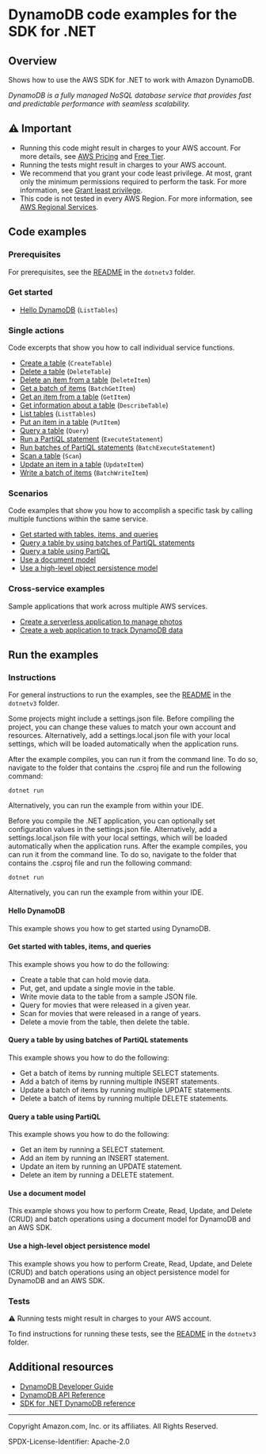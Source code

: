 <!--Generated by WRITEME on 2023-10-26 14:09:13.591045 (UTC)-->
# DynamoDB code examples for the SDK for .NET

## Overview

Shows how to use the AWS SDK for .NET to work with Amazon DynamoDB.

<!--custom.overview.start-->
<!--custom.overview.end-->

*DynamoDB is a fully managed NoSQL database service that provides fast and predictable performance with seamless scalability.*

## ⚠ Important

* Running this code might result in charges to your AWS account. For more details, see [AWS Pricing](https://aws.amazon.com/pricing/?aws-products-pricing.sort-by=item.additionalFields.productNameLowercase&aws-products-pricing.sort-order=asc&awsf.Free%20Tier%20Type=*all&awsf.tech-category=*all) and [Free Tier](https://aws.amazon.com/free/?all-free-tier.sort-by=item.additionalFields.SortRank&all-free-tier.sort-order=asc&awsf.Free%20Tier%20Types=*all&awsf.Free%20Tier%20Categories=*all).
* Running the tests might result in charges to your AWS account.
* We recommend that you grant your code least privilege. At most, grant only the minimum permissions required to perform the task. For more information, see [Grant least privilege](https://docs.aws.amazon.com/IAM/latest/UserGuide/best-practices.html#grant-least-privilege).
* This code is not tested in every AWS Region. For more information, see [AWS Regional Services](https://aws.amazon.com/about-aws/global-infrastructure/regional-product-services).

<!--custom.important.start-->
<!--custom.important.end-->

## Code examples

### Prerequisites

For prerequisites, see the [README](../README.md#Prerequisites) in the `dotnetv3` folder.


<!--custom.prerequisites.start-->
<!--custom.prerequisites.end-->


### Get started

* [Hello DynamoDB](scenarios/DynamoDB_Basics/DynamoDB_Actions/HelloDynamoDB.cs#L4) (`ListTables`)

### Single actions

Code excerpts that show you how to call individual service functions.

* [Create a table](scenarios/DynamoDB_Basics/DynamoDB_Actions/DynamoDbMethods.cs#L14) (`CreateTable`)
* [Delete a table](scenarios/DynamoDB_Basics/DynamoDB_Actions/DynamoDbMethods.cs#L389) (`DeleteTable`)
* [Delete an item from a table](scenarios/DynamoDB_Basics/DynamoDB_Actions/DynamoDbMethods.cs#L262) (`DeleteItem`)
* [Get a batch of items](low-level-api/LowLevelBatchGet/LowLevelBatchGet.cs#L4) (`BatchGetItem`)
* [Get an item from a table](scenarios/DynamoDB_Basics/DynamoDB_Actions/DynamoDbMethods.cs#L171) (`GetItem`)
* [Get information about a table](low-level-api/LowLevelTableExample/LowLevelTableExample.cs#L126) (`DescribeTable`)
* [List tables](low-level-api/LowLevelTableExample/LowLevelTableExample.cs#L102) (`ListTables`)
* [Put an item in a table](scenarios/DynamoDB_Basics/DynamoDB_Actions/DynamoDbMethods.cs#L89) (`PutItem`)
* [Query a table](scenarios/DynamoDB_Basics/DynamoDB_Actions/DynamoDbMethods.cs#L297) (`Query`)
* [Run a PartiQL statement](scenarios/PartiQL_Basics_Scenario/PartiQL_Basics_Scenario/PartiQLMethods.cs#L163) (`ExecuteStatement`)
* [Run batches of PartiQL statements](scenarios/PartiQL_Batch_Scenario/PartiQL_Batch_Scenario/PartiQLBatchMethods.cs#L10) (`BatchExecuteStatement`)
* [Scan a table](scenarios/DynamoDB_Basics/DynamoDB_Actions/DynamoDbMethods.cs#L350) (`Scan`)
* [Update an item in a table](scenarios/DynamoDB_Basics/DynamoDB_Actions/DynamoDbMethods.cs#L119) (`UpdateItem`)
* [Write a batch of items](scenarios/DynamoDB_Basics/DynamoDB_Actions/DynamoDbMethods.cs#L202) (`BatchWriteItem`)

### Scenarios

Code examples that show you how to accomplish a specific task by calling multiple
functions within the same service.

* [Get started with tables, items, and queries](scenarios/DynamoDB_Basics/DynamoDB_Basics_Scenario/DynamoDB_Basics.cs)
* [Query a table by using batches of PartiQL statements](scenarios/PartiQL_Batch_Scenario/PartiQL_Batch_Scenario/PartiQLBatchMethods.cs)
* [Query a table using PartiQL](scenarios/PartiQL_Basics_Scenario/PartiQL_Basics_Scenario/PartiQLMethods.cs)
* [Use a document model](mid-level-api/MidlevelItemCRUDExample/MidlevelItemCRUDExample/MidlevelItemCRUD.cs)
* [Use a high-level object persistence model](high-level-api/HighLevelItemCRUDExample/HighLevelItemCRUDExample/HighLevelItemCRUD.cs)

### Cross-service examples

Sample applications that work across multiple AWS services.

* [Create a serverless application to manage photos](../cross-service/PhotoAssetManager)
* [Create a web application to track DynamoDB data](../cross_service/DynamoDbItemTracker)

## Run the examples

### Instructions


For general instructions to run the examples, see the
[README](../README.md#building-and-running-the-code-examples) in the `dotnetv3` folder.

Some projects might include a settings.json file. Before compiling the project,
you can change these values to match your own account and resources. Alternatively,
add a settings.local.json file with your local settings, which will be loaded automatically
when the application runs.

After the example compiles, you can run it from the command line. To do so, navigate to
the folder that contains the .csproj file and run the following command:

```
dotnet run
```

Alternatively, you can run the example from within your IDE.

<!--custom.instructions.start-->
Before you compile the .NET application, you can optionally set configuration values
in the settings.json file. Alternatively, add a settings.local.json file with
your local settings, which will be loaded automatically when the application runs.
After the example compiles, you can run it from the command line. To do so, navigate to
the folder that contains the .csproj file and run the following command:
```
dotnet run
```
Alternatively, you can run the example from within your IDE.
<!--custom.instructions.end-->

#### Hello DynamoDB

This example shows you how to get started using DynamoDB.



#### Get started with tables, items, and queries

This example shows you how to do the following:

* Create a table that can hold movie data.
* Put, get, and update a single movie in the table.
* Write movie data to the table from a sample JSON file.
* Query for movies that were released in a given year.
* Scan for movies that were released in a range of years.
* Delete a movie from the table, then delete the table.

<!--custom.scenario_prereqs.dynamodb_Scenario_GettingStartedMovies.start-->
<!--custom.scenario_prereqs.dynamodb_Scenario_GettingStartedMovies.end-->


<!--custom.scenarios.dynamodb_Scenario_GettingStartedMovies.start-->
<!--custom.scenarios.dynamodb_Scenario_GettingStartedMovies.end-->

#### Query a table by using batches of PartiQL statements

This example shows you how to do the following:

* Get a batch of items by running multiple SELECT statements.
* Add a batch of items by running multiple INSERT statements.
* Update a batch of items by running multiple UPDATE statements.
* Delete a batch of items by running multiple DELETE statements.

<!--custom.scenario_prereqs.dynamodb_Scenario_PartiQLBatch.start-->
<!--custom.scenario_prereqs.dynamodb_Scenario_PartiQLBatch.end-->


<!--custom.scenarios.dynamodb_Scenario_PartiQLBatch.start-->
<!--custom.scenarios.dynamodb_Scenario_PartiQLBatch.end-->

#### Query a table using PartiQL

This example shows you how to do the following:

* Get an item by running a SELECT statement.
* Add an item by running an INSERT statement.
* Update an item by running an UPDATE statement.
* Delete an item by running a DELETE statement.

<!--custom.scenario_prereqs.dynamodb_Scenario_PartiQLSingle.start-->
<!--custom.scenario_prereqs.dynamodb_Scenario_PartiQLSingle.end-->


<!--custom.scenarios.dynamodb_Scenario_PartiQLSingle.start-->
<!--custom.scenarios.dynamodb_Scenario_PartiQLSingle.end-->

#### Use a document model

This example shows you how to perform Create, Read, Update, and Delete (CRUD) and batch operations using a document model for DynamoDB and an AWS SDK.


<!--custom.scenario_prereqs.dynamodb_MidLevelInterface.start-->
<!--custom.scenario_prereqs.dynamodb_MidLevelInterface.end-->


<!--custom.scenarios.dynamodb_MidLevelInterface.start-->
<!--custom.scenarios.dynamodb_MidLevelInterface.end-->

#### Use a high-level object persistence model

This example shows you how to perform Create, Read, Update, and Delete (CRUD) and batch operations using an object persistence model for DynamoDB and an AWS SDK.


<!--custom.scenario_prereqs.dynamodb_HighLevelInterface.start-->
<!--custom.scenario_prereqs.dynamodb_HighLevelInterface.end-->


<!--custom.scenarios.dynamodb_HighLevelInterface.start-->
<!--custom.scenarios.dynamodb_HighLevelInterface.end-->

### Tests

⚠ Running tests might result in charges to your AWS account.


To find instructions for running these tests, see the [README](../README.md#Tests)
in the `dotnetv3` folder.



<!--custom.tests.start-->
<!--custom.tests.end-->

## Additional resources

* [DynamoDB Developer Guide](https://docs.aws.amazon.com/amazondynamodb/latest/developerguide/Introduction.html)
* [DynamoDB API Reference](https://docs.aws.amazon.com/amazondynamodb/latest/APIReference/Welcome.html)
* [SDK for .NET DynamoDB reference](https://docs.aws.amazon.com/sdkfornet/v3/apidocs/items/DynamoDBv2/NDynamoDBv2.html)

<!--custom.resources.start-->
<!--custom.resources.end-->

---

Copyright Amazon.com, Inc. or its affiliates. All Rights Reserved.

SPDX-License-Identifier: Apache-2.0